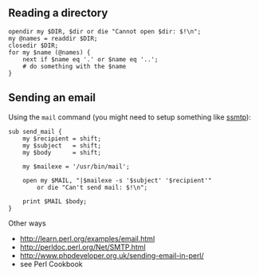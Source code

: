 Reading a directory
-------------------

    opendir my $DIR, $dir or die "Cannot open $dir: $!\n";
    my @names = readdir $DIR;
    closedir $DIR;
    for my $name (@names) {
        next if $name eq '.' or $name eq '..';
        # do something with the $name
    }

Sending an email
----------------

Using the `mail` command (you might need to setup something like [ssmtp](http://jreisinger.blogspot.sk/2014/02/fixing-email-aliases-when-using-ssmtp.html)):

    sub send_mail {
        my $recipient = shift;
        my $subject   = shift;
        my $body      = shift;

        my $mailexe = '/usr/bin/mail';

        open my $MAIL, "|$mailexe -s '$subject' '$recipient'"
            or die "Can't send mail: $!\n";

        print $MAIL $body;
    }
    
Other ways

* http://learn.perl.org/examples/email.html
* http://perldoc.perl.org/Net/SMTP.html
* http://www.phpdeveloper.org.uk/sending-email-in-perl/
* see Perl Cookbook
